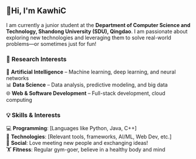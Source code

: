 ## 👋Hi, I'm **KawhiC**

I am currently a junior student at the **Department of Computer Science and Technology, Shandong University (SDU), Qingdao**. I am passionate about exploring new technologies and leveraging them to solve real-world problems—or sometimes just for fun!

### 🔬 **Research Interests**
🤖 **Artificial Intelligence** – Machine learning, deep learning, and neural networks  
📊 **Data Science** – Data analysis, predictive modeling, and big data   
🌐 **Web & Software Development** – Full-stack development, cloud computing  

### 💡 **Skills & Interests**
💻 **Programming**: [Languages like Python, Java, C++]  
🚀 **Technologies**: [Relevant tools, frameworks, AI/ML, Web Dev, etc.]  
💬 **Social**: Love meeting new people and exchanging ideas!  
🏋️ **Fitness**: Regular gym-goer, believe in a healthy body and mind